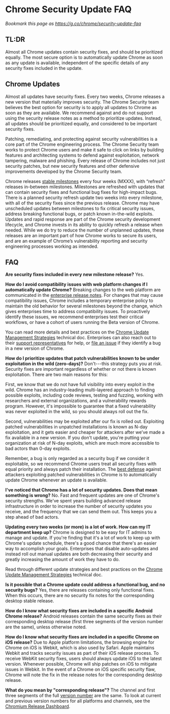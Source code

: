 # Chrome Security Update FAQ

_Bookmark this page as https://g.co/chrome/security-update-faq_

## TL:DR

Almost all Chrome updates contain security fixes, and should be prioritized
equally. The most secure option is to automatically update Chrome as soon as any
update is available, independent of the specific details of any security fixes
included in the update.

## Chrome Updates

Almost all updates have security fixes. Every two weeks, Chrome releases a new
version that materially improves security. The Chrome Security team believes the
best option for security is to apply all updates to Chrome as soon as they are
available. We recommend against and do not support using the security release
notes as a method to prioritize updates. Instead, all updates should be
prioritized equally, and considered to be important security fixes.

Patching, remediating, and protecting against security vulnerabilities is a core
part of the Chrome engineering process. The Chrome Security team works to
protect Chrome users and make it safe to click on links by building features and
architecting systems to defend against exploitation, network tampering, malware
and phishing. Every release of Chrome includes not just security patches, but
new security features and other defensive improvements developed by the Chrome
Security team.

Chrome releases [stable milestones][release-cycle] every four weeks (MXXX), with “refresh”
releases in-between milestones. Milestones are refreshed with updates that can
contain security fixes and functional bug fixes for high-impact bugs. There is a
planned security refresh update two weeks into every milestone, with all of the
security fixes since the previous release. Chrome may have unscheduled updates
between milestones to fix critical security issues, address breaking functional
bugs, or patch known in-the-wild exploits. Updates and rapid response are part
of the Chrome security development lifecycle, and Chrome invests in its ability
to quickly refresh a release when needed. While we do try to reduce the number
of unplanned updates, these releases are an important part of how Chrome works
to secure its users, and are an example of Chrome’s vulnerability reporting and
security engineering processes working as intended.

## FAQ

**Are security fixes included in every new milestone release?** Yes.

**How do I avoid compatibility issues with web platform changes if I automatically
update Chrome?** Breaking changes to the web platform are communicated in the
[enterprise release notes][ent-rel-notes]. For changes that may cause
compatibility issues, Chrome includes a temporary enterprise policy to maintain
the old behavior for several milestones beyond the change, which gives
enterprises time to address compatibility issues. To proactively identify these
issues, we recommend enterprises test their critical workflows, or have a cohort
of users running the Beta version of Chrome.

You can read more details and best practices on the [Chrome Update Management
Strategies][update-strategy] technical doc.  Enterprises can also reach out to their [support
representatives][ent-support] for help, or [file an issue][crbug] if they identify a bug in a new
version of Chrome.

**How do I prioritize updates that patch vulnerabilities known to be under
exploitation in the wild (zero-days)?** Don't---this strategy puts you at risk.
Security fixes are important regardless of whether or not there is known
exploitation. There are two main reasons for this:

First, we know that we do not have full visibility into every exploit in the
wild. Chrome has an industry-leading multi-layered approach to finding possible
exploits, including code reviews, testing and fuzzing, working with researchers
and external organizations, and a vulnerability rewards program. However, it's
impossible to guarantee that a fixed vulnerability was never exploited in the
wild, so you should always roll out the fix.

Second, vulnerabilities may be exploited after our fix is rolled out. Exploiting
patched vulnerabilities in unpatched installations is known as N-day
exploitation, and it gets easier and cheaper for attackers after we’ve made a
fix available in a new version. If you don't update, you're putting your
organization at risk of N-day exploits, which are much more accessible to bad
actors than 0-day exploits.

Remember, a bug is only regarded as a security bug if we consider it
exploitable, so we recommend Chrome users treat all security fixes with equal
priority and always patch their installation. The [best defense][cisa-patches] against attackers
exploiting patched vulnerabilities in Chrome is to automatically update Chrome
whenever an update is available.

**I've noticed that Chrome has a lot of security updates. Does that mean something
is wrong?** No. Fast and frequent updates are one of Chrome's security strengths.
We've spent years building advanced release infrastructure in order to increase
the number of security updates you receive, and the frequency that we can send
them out. This keeps you a step ahead of bad actors.

**Updating every two weeks (or more) is a lot of work. How can my IT department
keep up?** Chrome is designed to be easy for IT admins to manage and update. If
you're finding that it's a lot of work to keep up with Chrome's update schedule,
there's a good chance that there's an easier way to accomplish your goals.
Enterprises that disable auto-updates and instead roll out manual updates are
both decreasing their security and greatly increasing the amount of work they
have to do.

Read through different update strategies and best practices on the [Chrome Update
Management Strategies][update-strategy] technical doc.

**Is it possible that a Chrome update could address a functional bug, and no
security bugs?** Yes, there are releases containing only functional fixes. When
this occurs, there are no security fix notes for the corresponding desktop stable
release.

**How do I know what security fixes are included in a specific Android Chrome
release?** Android releases contain the same security fixes as their
corresponding desktop release (first three segments of the version number are
the same), unless otherwise noted.

**How do I know what security fixes are included in a specific Chrome on iOS
release?** Due to Apple platform limitations, the browsing engine for Chrome on
iOS is Webkit, which is also used by Safari. Apple maintains Webkit and tracks
security issues as part of their iOS release process. To receive WebKit security
fixes, users should always update iOS to the latest version. Whenever possible,
Chrome will ship patches on iOS to mitigate issues in Webkit. In the event of a
Chrome on iOS specific security flaw, Chrome will note the fix in the release
notes for the corresponding desktop release.

**What do you mean by "corresponding release"?** The channel and first three
segments of the full [version number][chrome-versions] are the same. To look at
current and previous version numbers for all platforms and channels, see the
[Chromium Release Dashboard][rel-dash].

[release-cycle]: https://chromium.googlesource.com/chromium/src/+/master/docs/process/release_cycle.md
[ent-rel-notes]: https://support.google.com/chrome/a/answer/7679408
[update-strategy]: https://support.google.com/chrome/a/answer/9982578
[ent-support]: https://chromeenterprise.google/browser/support/
[crbug]: https://crbug.com
[cisa-patches]: https://www.cisa.gov/tips/st04-006
[chrome-versions]: https://www.chromium.org/developers/version-numbers/
[rel-dash]: https://chromiumdash.appspot.com/releases?platform=Windows

